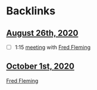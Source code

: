 
# Backlinks
## [August 26th, 2020](<August 26th, 2020.md>)
- [ ] 1:15 [meeting](<meeting.md>) with [Fred Fleming](<Fred Fleming.md>)

## [October 1st, 2020](<October 1st, 2020.md>)
[Fred Fleming](<Fred Fleming.md>)

